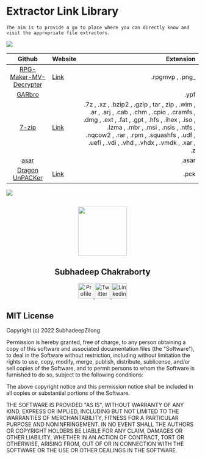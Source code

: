 # Extractor Link Library

```
The aim is to provide a go to place where you can directly know and visit the appropriate file extractors.
```

<img src="https://user-images.githubusercontent.com/73097560/115834477-dbab4500-a447-11eb-908a-139a6edaec5c.gif"></a>

| Github | Website | Extension |
| :--: | :-- | --: |
| [RPG-Maker-MV-Decrypter](https://github.com/Petschko/RPG-Maker-MV-Decrypter) | [Link](https://petschko.org/tools/mv_decrypter/) | .rpgmvp , .png_ |
| [GARbro](https://github.com/morkt/GARbro) |  | .ypf |
| [7-zip]() | [Link](https://www.7-zip.org/) | .7z , .xz , .bzip2 , .gzip , tar , zip , .wim , .ar , .arj , .cab , .chm , .cpio , .cramfs , .dmg , .ext , .fat , .gpt , .hfs , .ihex , .iso , .lzma , .mbr , .msi , .nsis , .ntfs , .nqcow2 , .rar , .rpm , .squashfs , .udf , .uefi , .vdi , .vhd , .vhdx , .vmdk , .xar , .z |
| [asar](https://github.com/electron/asar) |  | .asar |
| [Dragon UnPACKer](https://github.com/elbereth/DragonUnPACKer) | [Link](https://www.elberethzone.net/dragon-unpacker.html/) | .pck |






<img src="https://user-images.githubusercontent.com/73097560/115834477-dbab4500-a447-11eb-908a-139a6edaec5c.gif"></a>


##

<p align="center">
  <img src="https://avatars.githubusercontent.com/u/63146468?s=400&u=da361f278311415252978ee270b1d14e3e508c79&v=4" height="128">
  <h2 align="center">Subhadeep Chakraborty</h2>
  <p align="center">
    <a href="https://github.com/SubhadeepZilong">
    	<img src="https://github.com/SubhadeepZilong/Small-Projects/blob/main/Assets/Github_icon.png" alt="Profile" width="40" height="40"/>
    </a>
    <a href="https://twitter.com/subhadeepzilong">
    	<img src="https://github.com/SubhadeepZilong/Small-Projects/blob/main/Assets/twitter_icon.png" alt="Twitter" width="40" height="40"/>
    </a>
    <a href="https://www.linkedin.com/in/subhadeep-chakraborty-b341a8191/">
    	<img src="https://github.com/SubhadeepZilong/Small-Projects/blob/main/Assets/Linkedin_icon.png" alt="Linkedin" width="40" height="40"/>
    </a>
  </p>
</p>


## MIT License

Copyright (c) 2022 SubhadeepZilong

Permission is hereby granted, free of charge, to any person obtaining a copy
of this software and associated documentation files (the "Software"), to deal
in the Software without restriction, including without limitation the rights
to use, copy, modify, merge, publish, distribute, sublicense, and/or sell
copies of the Software, and to permit persons to whom the Software is
furnished to do so, subject to the following conditions:

The above copyright notice and this permission notice shall be included in all
copies or substantial portions of the Software.

THE SOFTWARE IS PROVIDED "AS IS", WITHOUT WARRANTY OF ANY KIND, EXPRESS OR
IMPLIED, INCLUDING BUT NOT LIMITED TO THE WARRANTIES OF MERCHANTABILITY,
FITNESS FOR A PARTICULAR PURPOSE AND NONINFRINGEMENT. IN NO EVENT SHALL THE
AUTHORS OR COPYRIGHT HOLDERS BE LIABLE FOR ANY CLAIM, DAMAGES OR OTHER
LIABILITY, WHETHER IN AN ACTION OF CONTRACT, TORT OR OTHERWISE, ARISING FROM,
OUT OF OR IN CONNECTION WITH THE SOFTWARE OR THE USE OR OTHER DEALINGS IN THE
SOFTWARE.
